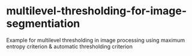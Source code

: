 # multilevel-thresholding-for-image-segmentiation
Example for multilevel thresholding in image processing using maximum entropy criterion &amp; automatic thresholding criterion
